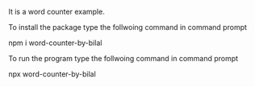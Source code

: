 It is a word counter example.

To install the package type the follwoing command in command prompt

npm i word-counter-by-bilal

To run the program type the follwoing command in command prompt

npx word-counter-by-bilal

